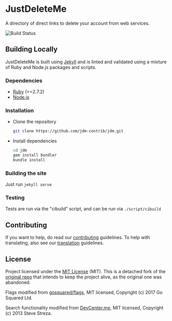 # JustDeleteMe

A directory of direct links to delete your account from web services.

![Build Status](https://github.com/jdm-contrib/jdm/actions/workflows/workflow.yml/badge.svg)

## Building Locally

JustDeleteMe is built using [Jekyll](https://jekyllrb.com/) and is linted and
validated using a mixture of Ruby and Node.js packages and scripts.

### Dependencies

- [Ruby](https://www.ruby-lang.org) (>=2.7.2)
- [Node.js](https://nodejs.org)

### Installation

- Clone the repository

  ```sh
  git clone https://github.com/jdm-contrib/jdm.git
  ```

- Install dependencies

  ```sh
  cd jdm
  gem install bundler
  bundle install
  ```

### Building the site

Just run `jekyll serve`

### Testing

Tests are run via the "cibuild" script, and can be run via `./script/cibuild`

## Contributing

If you want to help, do read our [contributing](CONTRIBUTING.md) guidelines.
To help with translating, also see our [translation](TRANSLATION_REFERENCE.md)
guidelines.

## License

Project licensed under the [MIT License](LICENSE) (MIT). This is a detached
fork of the [original repo](https://github.com/justdeleteme/justdelete.me)
that intends to keep the project alive, as the original one was abandoned.

Flags modified from [gosquared/flags](https://github.com/gosquared/flags),
MIT licensed, Copyright (c) 2017 Go Squared Ltd.

Search functionality modified from [DevCenter.me](https://github.com/stevestreza/DevCenter.me),
MIT licensed, Copyright (c) 2013 Steve Streza.
